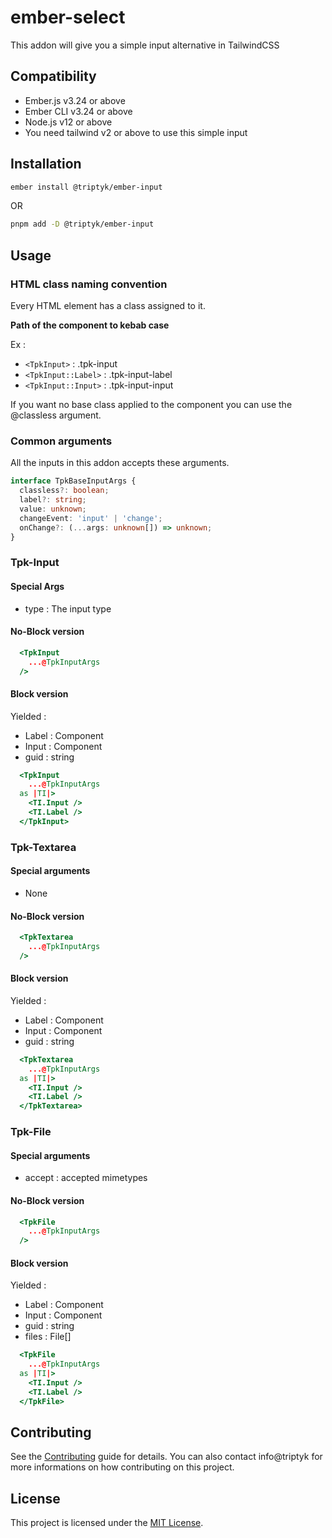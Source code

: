 ember-select
==============================================================================

This addon will give you a simple input alternative in TailwindCSS


Compatibility
------------------------------------------------------------------------------

* Ember.js v3.24 or above
* Ember CLI v3.24 or above
* Node.js v12 or above
* You need tailwind v2 or above to use this simple input


Installation
------------------------------------------------------------------------------

```zsh
ember install @triptyk/ember-input
```
OR
```zsh
pnpm add -D @triptyk/ember-input
```


Usage
------------------------------------------------------------------------------

### HTML class naming convention 

Every HTML element has a class assigned to it.

**Path of the component to kebab case**

Ex : 
  - `<TpkInput>` : .tpk-input
  - `<TpkInput::Label>` : .tpk-input-label
  - `<TpkInput::Input>` : .tpk-input-input

If you want no base class applied to the component you can use the @classless argument.

### Common arguments

All the inputs in this addon accepts these arguments.

```ts
interface TpkBaseInputArgs {
  classless?: boolean;
  label?: string;
  value: unknown;
  changeEvent: 'input' | 'change';
  onChange?: (...args: unknown[]) => unknown;
}
```

### Tpk-Input

#### Special Args

- type : The input type

#### No-Block version

```hbs
  <TpkInput
    ...@TpkInputArgs
  />
```

#### Block version

Yielded :
  - Label : Component
  - Input : Component
  - guid : string
  
```hbs
  <TpkInput
    ...@TpkInputArgs
  as |TI|>
    <TI.Input />
    <TI.Label />
  </TpkInput>
```

### Tpk-Textarea

#### Special arguments

- None

#### No-Block version

```hbs
  <TpkTextarea
    ...@TpkInputArgs
  />
```

#### Block version

Yielded :
  - Label : Component
  - Input : Component
  - guid : string

  
```hbs
  <TpkTextarea
    ...@TpkInputArgs
  as |TI|>
    <TI.Input />
    <TI.Label />
  </TpkTextarea>
```

### Tpk-File

#### Special arguments

- accept : accepted mimetypes

#### No-Block version

```hbs
  <TpkFile
    ...@TpkInputArgs
  />
```

#### Block version

Yielded :
  - Label : Component
  - Input : Component
  - guid : string
  - files : File[]
  
```hbs
  <TpkFile
    ...@TpkInputArgs
  as |TI|>
    <TI.Input />
    <TI.Label />
  </TpkFile>
```

Contributing
------------------------------------------------------------------------------

See the [Contributing](CONTRIBUTING.md) guide for details.
You can also contact info@triptyk for more informations on how contributing on this project.


License
------------------------------------------------------------------------------

This project is licensed under the [MIT License](LICENSE.md).
